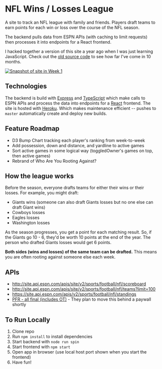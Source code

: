 # NFL Wins / Losses League

A site to track an NFL league with family and friends. Players draft teams to earn points for each win or loss over the course of the NFL season. 

The backend pulls data from ESPN APIs (with caching to limit requests) then processes it into endpoints for a React frontend.

I hacked together a version of this site a year ago when I was just learning JavaScript. Check out the <a href="https://github.com/TylerAuer/nfl-clientside">old source code</a> to see how far I've come in 10 months.

[![Snapshot of site in Week 1](https://github.com/TylerAuer/fruit/nfl-wins-losses/master/snapshot-data.png)](https://nfl.tylerauer.com)

## Technologies

The backend is build with [Express](https://expressjs.com/) and [TypeScript](https://www.typescriptlang.org/) which make calls to ESPN APIs and process the data into endpoints for a [React](https://reactjs.org/) frontend. The site is hosted with [Heroku](https://www.heroku.com/home). Which makes maintenance efficient -- pushes to `master` automatically create and deploy new builds.

## Feature Roadmap

- D3 Bump Chart tracking each player's ranking from week-to-week
- Add possession, down and distance, and yardline to active games
- Sort active games in some logical way (toggledOwner's games on top, then active games)
- Rebrand of Who Are You Rooting Against?

## How the league works

Before the season, everyone drafts teams for either their wins or their losses. For example, you might draft:

- Giants wins (someone can also draft Giants losses but no one else can draft Giant wins)
- Cowboys losses
- Eagles losses
- Washington losses

As the season progresses, you get a point for each matching result. So, if the Giants go 10 - 6, they'd be worth 10 points at the end of the year. The person who drafted Giants losses would get 6 points.

**Both sides (wins and losses) of the same team can be drafted.** This means you are often rooting against someone else each week.

## APIs

- http://site.api.espn.com/apis/site/v2/sports/football/nfl/scoreboard
- http://site.api.espn.com/apis/site/v2/sports/football/nfl/teams?limit=100
- https://site.api.espn.com/apis/v2/sports/football/nfl/standings
- [PFR - all final (includes OT)](https://web.archive.org/web/20181022170146/https://www.pro-football-reference.com/boxscores/) - They plan to move this behind a paywall shortly

## To Run Locally

1. Clone repo
2. Run `npm install` to install dependencies
3. Start backend with `node run spin`
4. Start frontend with `npm start`
5. Open app in browser (use local host port shown when you start the frontend)
6. Have fun!
